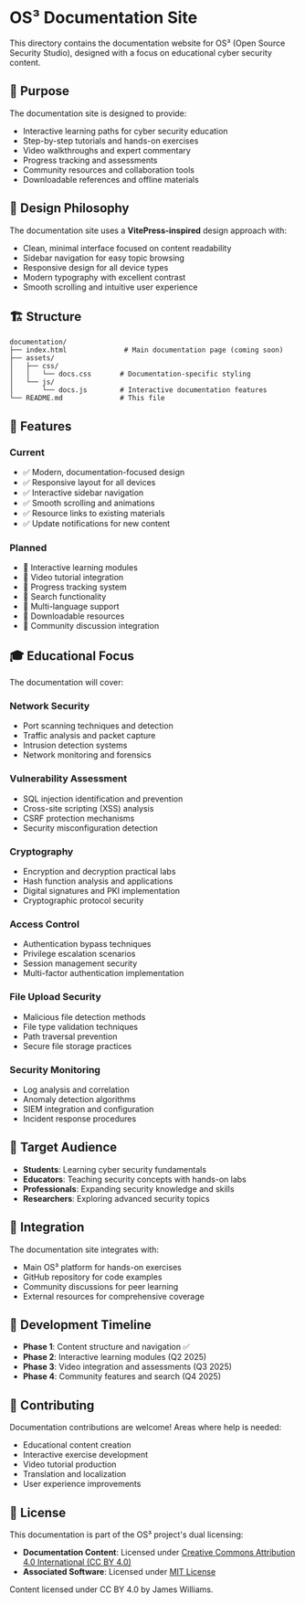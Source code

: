 # OS³ Documentation Site

This directory contains the documentation website for OS³ (Open Source Security Studio), designed with a focus on educational cyber security content.

## 🎯 Purpose

The documentation site is designed to provide:
- Interactive learning paths for cyber security education
- Step-by-step tutorials and hands-on exercises  
- Video walkthroughs and expert commentary
- Progress tracking and assessments
- Community resources and collaboration tools
- Downloadable references and offline materials

## 🎨 Design Philosophy

The documentation site uses a **VitePress-inspired** design approach with:
- Clean, minimal interface focused on content readability
- Sidebar navigation for easy topic browsing
- Responsive design for all device types
- Modern typography with excellent contrast
- Smooth scrolling and intuitive user experience

## 🏗️ Structure

```
documentation/
├── index.html              # Main documentation page (coming soon)
├── assets/
│   ├── css/
│   │   └── docs.css       # Documentation-specific styling
│   └── js/
│       └── docs.js        # Interactive documentation features
└── README.md              # This file
```

## 🚀 Features

### Current
- ✅ Modern, documentation-focused design
- ✅ Responsive layout for all devices
- ✅ Interactive sidebar navigation
- ✅ Smooth scrolling and animations
- ✅ Resource links to existing materials
- ✅ Update notifications for new content

### Planned
- 🔄 Interactive learning modules
- 🔄 Video tutorial integration
- 🔄 Progress tracking system
- 🔄 Search functionality
- 🔄 Multi-language support
- 🔄 Downloadable resources
- 🔄 Community discussion integration

## 🎓 Educational Focus

The documentation will cover:

### **Network Security**
- Port scanning techniques and detection
- Traffic analysis and packet capture
- Intrusion detection systems
- Network monitoring and forensics

### **Vulnerability Assessment**  
- SQL injection identification and prevention
- Cross-site scripting (XSS) analysis
- CSRF protection mechanisms
- Security misconfiguration detection

### **Cryptography**
- Encryption and decryption practical labs
- Hash function analysis and applications
- Digital signatures and PKI implementation
- Cryptographic protocol security

### **Access Control**
- Authentication bypass techniques
- Privilege escalation scenarios
- Session management security
- Multi-factor authentication implementation

### **File Upload Security**
- Malicious file detection methods
- File type validation techniques
- Path traversal prevention
- Secure file storage practices

### **Security Monitoring**
- Log analysis and correlation
- Anomaly detection algorithms
- SIEM integration and configuration
- Incident response procedures

## 🎯 Target Audience

- **Students**: Learning cyber security fundamentals
- **Educators**: Teaching security concepts with hands-on labs
- **Professionals**: Expanding security knowledge and skills
- **Researchers**: Exploring advanced security topics

## 🔗 Integration

The documentation site integrates with:
- Main OS³ platform for hands-on exercises
- GitHub repository for code examples
- Community discussions for peer learning
- External resources for comprehensive coverage

## 📅 Development Timeline

- **Phase 1**: Content structure and navigation ✅
- **Phase 2**: Interactive learning modules (Q2 2025)
- **Phase 3**: Video integration and assessments (Q3 2025)
- **Phase 4**: Community features and search (Q4 2025)

## 🤝 Contributing

Documentation contributions are welcome! Areas where help is needed:
- Educational content creation
- Interactive exercise development
- Video tutorial production
- Translation and localization
- User experience improvements

## 📄 License

This documentation is part of the OS³ project's dual licensing:
- **Documentation Content**: Licensed under [Creative Commons Attribution 4.0 International (CC BY 4.0)](https://creativecommons.org/licenses/by/4.0/)
- **Associated Software**: Licensed under [MIT License](../../LICENSE.md#software-license-mit)

Content licensed under CC BY 4.0 by James Williams.
